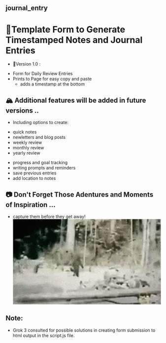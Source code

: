 ## journal_entry

# 📓Template Form to Generate Timestamped Notes and Journal Entries

* 🌲Version 1.0 : 
- Form for Daily Review Entries 
- Prints to Page for easy copy and paste 
    - adds a timestamp at the bottom 


## 🏔️ Additional features will be added in future versions .. 

* Including options to create: 
- quick notes 
- newletters and blog posts
- weekly review
- monthly review
- yearly review

* progress and goal tracking 
* writing prompts and reminders 
* save previous entries 
* add location to notes 

## 📷 Don't Forget Those Adentures and Moments of Inspiration ...  
* capture them before they get away! 
![alt text](image-1.png)


## Note:
* Grok 3 consulted for possible solutions in creating form submission to html output in the script.js file.  